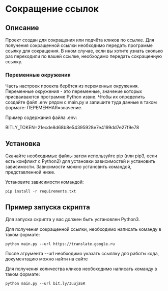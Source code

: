 # Сокращение ссылок

## Описание
Проект создан для сокращения или подчёта кликов по ссылке. Для получения сокращенной ссылки необходимо передать программе ссылку для сокращения. В ином случае, если вы хотите узнать сколько раз переходили по вашей ссылке, необходимо передать сокращенную ссылку.

### Переменные окружения
Часть настроек проекта берётся из переменных окружения. Переменные окружения - это переменные, значение которых присваиваются программе Python извне. Чтобы их определить создайте файл .env рядом с main.py и запишите туда данные в таком формате: ПЕРЕМЕННАЯ=значение.

Пример содержания файла .env:

BITLY_TOKEN=21ecde8d68b8e54395928e7e4199dd7e27f9e78

## Установка

Скачайте необходимые файлы затем используйте pip (или pip3, если есть конфликт с Python2) для установки зависимостей и установить зависимости. Зависимости можно установить командой, представленной ниже.

Установите зависимости командой: 

`pip install -r requirements.txt`

## Пример запуска скрипта

Для запуска скрипта у вас должен быть установлен Python3.

Для получения сокращенной ссылки, необходимо написать команду в таком формате:

`python main.py --url https://translate.google.ru`

После агрумента --url необходимо указать ссыллку для работы кода, документацию можно найти на сайте 

Для получения количества кликов необоходимо написать команду в таком формате:

`python main.py --url bit.ly/3uujaSR`   
